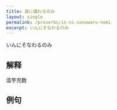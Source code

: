 ```yaml
---
title: 員に備わるのみ
layout: single
permalink: /proverbs/in-ni-sonawaru-nomi
excerpt: いんにそなわるのみ
---
```


いんにそなわるのみ

## 解释

滥竽充数

## 例句

